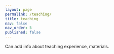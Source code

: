 ```yaml
---
layout: page
permalink: /teaching/
title: teaching
nav: false
nav_order: 5
published: false
---
```


Can add info about teaching experience, materials.
